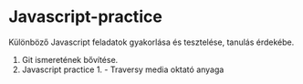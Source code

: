 # Javascript-practice
Különböző Javascript feladatok gyakorlása és tesztelése, tanulás érdekébe.

1. Git ismeretének bővítése. 
2. Javascript practice 1. - Traversy media oktató anyaga 